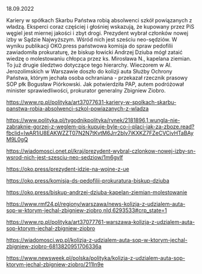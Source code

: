 18.09.2022

Kariery w spółkach Skarbu Państwa robią absolwenci szkół powiązanych z władzą. Eksperci coraz częściej i głośniej wskazują, że kupowany przez PiS węgiel jest miernej jakości i zbyt drogi. Prezydent wybrał członków nowej izby w Sądzie Najwyższym. Wśród nich jest sześciu neo-sędziów. W wyniku publikacji OKO.press państwowa komisja do spraw pedofilii zawiadomiła prokuraturę, że biskup łowicki Andrzej Dziuba mógł zataić wiedzę o molestowaniu chłopca przez ks. Mirosława N., kapelana ziemian. To już drugie śledztwo dotyczące tego hierarchy. Wieczorem w Al. Jerozolimskich w Warszawie doszło do kolizji auta Służby Ochrony Państwa, którym jechała osoba ochraniana - przekazał rzecznik prasowy SOP płk Bogusław Piórkowski. Jak potwierdziła PAP, autem podróżował minister sprawiedliwości, prokurator generalny Zbigniew Ziobro.

https://www.rp.pl/polityka/art37077631-kariery-w-spolkach-skarbu-panstwa-robia-absolwenci-szkol-powiazanych-z-wladza

https://www.polityka.pl/tygodnikpolityka/rynek/2181896,1,wungla-nie-zabraknie-gorzej-z-weglem-pis-kupuje-byle-co-i-placi-jak-za-zboze.read?fbclid=IwAR1iU8EAKWZZT07N2N7tKvtM6Jrr2blv7iKXKZ7FZeCVCivHTaBAyM9L0gQ

https://wiadomosci.onet.pl/kraj/prezydent-wybral-czlonkow-nowej-izby-sn-wsrod-nich-jest-szesciu-neo-sedziow/1m6gvlf

https://oko.press/prezydent-idzie-na-wojne-z-ue

https://oko.press/komisja-ds-pedofilii-prokuratura-biskup-dziuba

https://oko.press/biskup-andrzej-dziuba-kapelan-ziemian-molestowanie

https://www.rmf24.pl/regiony/warszawa/news-kolizja-z-udzialem-auta-sop-w-ktorym-jechal-zbigniew-ziobro,nId,6293533#crp_state=1

https://www.rp.pl/polityka/art37077761-warszawa-kolizja-z-udzialem-auta-sop-ktorym-jechal-zbigniew-ziobro

https://wiadomosci.wp.pl/kolizja-z-udzialem-auta-sop-w-ktorym-jechal-zbigniew-ziobro-6813820951706336a

https://www.newsweek.pl/polska/polityka/kolizja-z-udzialem-auta-sop-ktorym-jechal-zbigniew-ziobro/211ln9e
